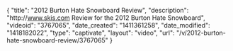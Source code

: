 {
    "title": "2012 Burton Hate Snowboard Review",
    "description": "http:\/\/www.skis.com Review for the 2012 Burton Hate Snowboard",
    "videoid": "3767065",
    "date_created": "1411361258",
    "date_modified": "1418182022",
    "type": "captivate",
    "layout": "video",
    "url": "\/v\/2012-burton-hate-snowboard-review\/3767065"
}